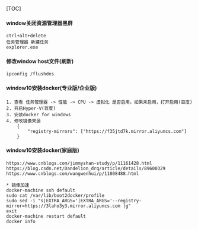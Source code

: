 [TOC]

#### window关闭资源管理器黑屏
```
ctrl+alt+delete
任务管理器 新建任务
explorer.exe
```

#### 修改window host文件(刷新)
```
ipconfig /flushdns
```

#### window10安装docker(专业版/企业版)
```
1. 查看 任务管理器 -> 性能 -> CPU -> 虚拟化 是否启用。如果未启用，打开启用(百度)
2. 开启Hyper-V(百度)
3. 安装docker for windows
4. 修改镜像来源
    {
        "registry-mirrors": ["https://f35jtd7k.mirror.aliyuncs.com"]
    }
```

#### window10安装docker(家庭版)
```
https://www.cnblogs.com/jimmyshan-study/p/11161428.html
https://blog.csdn.net/Dandelion_drq/article/details/89600329
https://www.cnblogs.com/wangwenhui/p/11808488.html
```

```
* 镜像加速
docker-machine ssh default
sudo cat /var/lib/boot2docker/profile
sudo sed -i "s|EXTRA_ARGS='|EXTRA_ARGS='--registry-mirror=https://3laho3y3.mirror.aliyuncs.com |g"
exit
docker-machine restart default
docker info
```